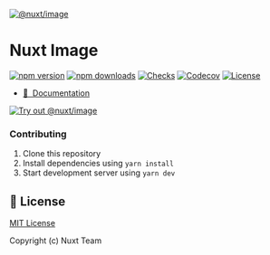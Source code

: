 [![@nuxt/image](https://image.nuxtjs.org/social.png)](https://image.nuxtjs.org)

# Nuxt Image

[![npm version][npm-version-src]][npm-version-href]
[![npm downloads][npm-downloads-src]][npm-downloads-href]
[![Checks][checks-src]][checks-href]
[![Codecov][codecov-src]][codecov-href]
[![License][license-src]][license-href]

- [📖 &nbsp;Documentation](https://image.nuxtjs.org)


[![Try out @nuxt/image](https://codesandbox.io/static/img/play-codesandbox.svg)](https://githubbox.com/nuxt/image/tree/main/example)

### Contributing

1. Clone this repository
2. Install dependencies using `yarn install`
3. Start development server using `yarn dev`


## 📑 License

[MIT License](./LICENSE)

Copyright (c) Nuxt Team

<!-- Badges -->
[npm-version-src]: https://flat.badgen.net/npm/v/@nuxt/image
[npm-version-href]: https://npmjs.com/package/@nuxt/image
[npm-downloads-src]: https://flat.badgen.net/npm/dm/@nuxt/image
[npm-downloads-href]: https://npmjs.com/package/@nuxt/image
[checks-src]: https://flat.badgen.net/github/checks/nuxt/image/master
[checks-href]: https://github.com/nuxt/image/actions
[codecov-src]: https://flat.badgen.net/codecov/c/github/nuxt/image
[codecov-href]: https://codecov.io/gh/nuxt/image
[license-src]: https://img.shields.io/npm/l/@nuxt/image.svg
[license-href]: https://npmjs.com/package/@nuxt/image
